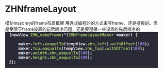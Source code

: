 # ZHNframeLayout
模仿masonry的frame布局框架
用连式编程的的方式来写frame，还是挺爽的。但是受限于frame设置的前后顺序问题，还是要遵循一些设置的先后顺序的
![img](https://raw.githubusercontent.com/zhnnnnn/ZHNframeLayout/master/frame.png)
